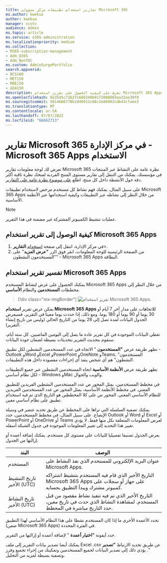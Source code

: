 ```yaml
---
title: تقارير استخدام تطبيقات مركز مسؤولي Microsoft 365
ms.author: kwekua
author: kwekua
manager: scotv
audience: Admin
ms.topic: article
ms.service: o365-administration
ms.localizationpriority: medium
ms.collection:
- M365-subscription-management
- Adm_O365
- Adm_NonTOC
ms.custom: AdminSurgePortfolio
search.appverid:
- BCS160
- MET150
- MOE150
- GEA150
description: تعرف على كيفية الحصول على تقرير استخدام Microsoft 365 Apps للاطلاع على نشاط المستخدم المرخص عبر التطبيقات وكيفية استخدام التطبيقات عبر الأنظمة الأساسية.
ms.openlocfilehash: 0a3545c71627c666249b91f2080603ea32ae30f0
ms.sourcegitcommit: 5014666778b2d48912c68c2e06992cdb43cfaee3
ms.translationtype: MT
ms.contentlocale: ar-SA
ms.lasthandoff: 07/07/2022
ms.locfileid: "66662713"
---
```

# <a name="microsoft-365-reports-in-the-admin-center---microsoft-365-apps-usage"></a>تقارير Microsoft 365 في مركز الإدارة - Microsoft 365 Apps الاستخدام

تعرض لك لوحة معلومات تقارير Microsoft 365 نظرة عامة على النشاط عبر المنتجات في مؤسستك. يمكنك من التنقل إلى تقارير مستوى المنتج الفردية لمنحك نظرة ثاقبة أكثر دقة حول الأنشطة داخل كل منتج. اطلع [على موضوع نظرة عامة على التقارير](activity-reports.md).

على سبيل المثال، يمكنك فهم نشاط كل مستخدم مرخص لاستخدام تطبيقات Microsoft 365 Apps من خلال النظر إلى نشاطه عبر التطبيقات وكيفية استخدامها عبر الأنظمة الأساسية.

> [!NOTE]
> عمليات تنشيط الكمبيوتر المشتركة غير مضمنة في هذا التقرير.

## <a name="how-to-get-to-the-microsoft-365-apps-usage-report"></a>كيفية الوصول إلى تقرير استخدام Microsoft 365 Apps

1. في مركز الإدارة، انتقل إلى صفحة <a href="https://go.microsoft.com/fwlink/p/?linkid=2074756" target="_blank">استخدام</a> **التقارير**\>. 
2. من الصفحة الرئيسية للوحة المعلومات، انقر فوق الزر **"عرض المزيد**" على "المستخدمون النشطون" - Microsoft 365 Apps البطاقة.

## <a name="interpret-the-microsoft-365-apps-usage-report"></a>تفسير تقرير استخدام Microsoft 365 Apps

يمكنك الحصول على عرض لنشاط المستخدم Microsoft 365 Apps من خلال النظر إلى مخططات **المستخدمين** والنظام **الأساسي**.

> [!div class="mx-imgBorder"]
> ![تقرير استخدام Microsoft 365 Apps.](../../media/0bcf67e6-a6e4-4109-a215-369f9f20ad84.png)

يمكن عرض تقرير **استخدام Microsoft 365 Apps** للاتجاهات على مدار آخر 7 أيام أو 30 يوما أو 90 يوما أو 180 يوما. ومع ذلك، إذا حددت يوما معينا في التقرير، فسيعرض الجدول البيانات لمدة تصل إلى 28 يوما من التاريخ الحالي (وليس من تاريخ إنشاء التقرير).

تغطي البيانات الموجودة في كل تقرير عادة ما يصل إلى اليومين الماضيين. كل ستة أيام، سنقوم بتحديث التقرير بتحديثات بسيطة لضمان جودة البيانات.

تظهر طريقة عرض **"المستخدمون** " الاتجاه في عدد المستخدمين النشطين لكل تطبيق - Outlook وWord وExcel وPowerPoint وOneNote وTeams. "المستخدمون النشطون" هم أي شخص ينفذ أي إجراءات مقصودة داخل هذه التطبيقات.

تظهر طريقة عرض **الأنظمة الأساسية** اتجاه المستخدمين النشطين عبر جميع التطبيقات لكل نظام أساسي - Windows وMac والويب والجوال.

في مخطط المستخدمين، يمثل المحور ص عدد المستخدمين النشطين الفريدين للتطبيق المعني. في مخطط الأنظمة الأساسية، يمثل المحور ص عدد المستخدمين الفريدين للنظام الأساسي المعني. المحور س على كلا المخططين هو التاريخ الذي تم فيه استخدام تطبيق على نظام أساسي معين.

يمكنك تصفية السلسلة التي تراها على المخطط عن طريق تحديد عنصر في وسيلة الإيضاح. على سبيل المثال، في مخطط المستخدمين، حدد Outlook أو Word أو Excel أو PowerPoint أو OneDrive أو Teams لعرض المعلومات المتعلقة بكل منها فقط. لا يؤدي تغيير هذا التحديد إلى تغيير المعلومات الموجودة في جدول الشبكة أسفله.

يعرض الجدول تصنيفا تفصيليا للبيانات على مستوى كل مستخدم. يمكنك إضافة أعمدة أو إزالتها من الجدول.


|البند|الوصف|
|---|---|
|المستخدم|عنوان البريد الإلكتروني للمستخدم الذي نفذ النشاط على Microsoft Apps.|
|تاريخ التنشيط الأخير (UTC)|التاريخ الأخير الذي قام فيه المستخدم بتنشيط اشتراكه Microsoft 365 Apps على جهاز أو سجلات على كمبيوتر مشترك ويبدأ التطبيق بحسابه.|
|تاريخ النشاط الأخير (UTC)|التاريخ الأخير الذي تم فيه تنفيذ نشاط مقصود من قبل المستخدم. لمشاهدة النشاط الذي حدث في تاريخ معين، حدد التاريخ مباشرة في المخطط.|


تحدد الأعمدة الأخرى ما إذا كان المستخدم نشطا على هذا النظام الأساسي لهذا التطبيق (ضمن Microsoft 365 Apps) في الفترة المحددة.

حدد أيقونة **"اختيار أعمدة** " لإضافة أعمدة أو إزالتها من التقرير.

يمكنك أيضا تصدير بيانات التقرير إلى ملف Excel .csv عن طريق تحديد الارتباط **"تصدير** ". يؤدي ذلك إلى تصدير البيانات لجميع المستخدمين وتمكينك من إجراء تجميع وفرز وتصفية بسيطة لمزيد من التحليل. 